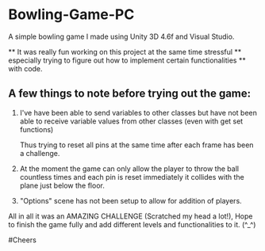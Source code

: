 # Bowling-Game-PC
A simple bowling game I made using Unity 3D 4.6f and Visual Studio.

** It was really fun working on this project at the same time stressful
** especially trying to figure out how to implement certain functionalities
** with code. 

A few things to note before trying out the game:
-----------------------------------------------------------------------------------------
1. I've have been able to send variables to other classes but have not
   been able to receive variable values from other classes (even with get set functions)
    
   Thus trying to reset all pins at the same time after each frame has been a challenge.

2. At the moment the game can only allow the player to throw the ball countless times
   and each pin is reset immediately it collides with the plane just below the floor.

3. "Options" scene has not been setup to allow for addition of players. 

All in all it was an AMAZING CHALLENGE (Scratched my head a lot!), Hope to finish the game fully and add
different levels and functionalities to it. (^_^)

#Cheers


    
